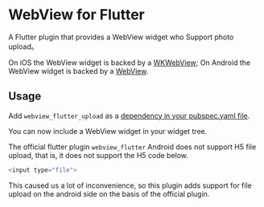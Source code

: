 # WebView for Flutter

A Flutter plugin that provides a WebView widget   who Support photo upload。

On iOS the WebView widget is backed by a [WKWebView](https://developer.apple.com/documentation/webkit/wkwebview);
On Android the WebView widget is backed by a [WebView](https://developer.android.com/reference/android/webkit/WebView).

## Usage
Add `webview_flutter_upload` as a [dependency in your pubspec.yaml file](https://flutter.dev/docs/development/platform-integration/platform-channels).

You can now include a WebView widget in your widget tree.

The official flutter plugin `webview_flutter` Android does not support H5 file upload, that is, it does not support the H5 code below.

```dart
<input type="file">
```

This caused us a lot of inconvenience, so this plugin adds support for file upload on the android side on the basis of the official plugin.
